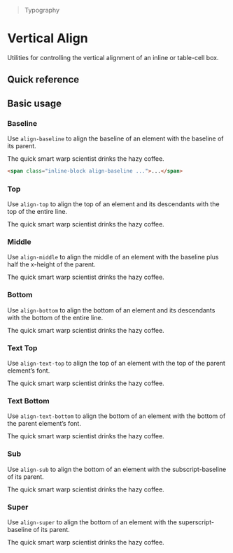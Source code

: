 > Typography

# Vertical Align
Utilities for controlling the vertical alignment of an inline or table-cell box.

## Quick reference

<qr-table />

## Basic usage
### Baseline
Use `align-baseline` to align the baseline of an element with the baseline of its parent.

<container>
  <div class="mx-24">
    <div class="bg-white py-4 max-w-md mx-auto dark:bg-slate-800">
      <div class="leading-none relative" style="line-height: 1">
        <span class="w-0 h-32 inline-block align-baseline">
          <span class="absolute top-0 border-slate-200 border-t border-b border-dashed w-full h-32 dark:border-slate-700"></span>
          <span class="absolute top-0 border-slate-200 border-b border-dashed w-full h-16 dark:border-slate-700"></span>
        </span>
        <span class="relative z-10 text-slate-700 px-8 dark:text-slate-200 font-bold">
        The quick smart warp scientist drinks the hazy coffee.</span>
      </div>
    </div>
  </div>
</container>

```html
<span class="inline-block align-baseline ...">...</span>
```

### Top
Use `align-top` to align the top of an element and its descendants with the top of the entire line.
<container>
  <div class="mx-24">
    <div class="bg-white py-4 max-w-md mx-auto dark:bg-slate-800">
      <div class="leading-none relative" style="line-height: 1">
        <box class="w-0 h-32 inline-block align-top">
          <span class="absolute top-0 border-slate-200 border-t border-b border-dashed w-full h-32 dark:border-slate-700"></span>
          <span class="absolute top-0 border-slate-200 border-b border-dashed w-full h-16 dark:border-slate-700"></span>
        </box>
        <span class="relative z-10 text-slate-700 px-8 dark:text-slate-200 font-bold">
        The quick smart warp scientist drinks the hazy coffee.</span>
      </div>
    </div>
  </div>
</container>

### Middle
Use `align-middle` to align the middle of an element with the baseline plus half the x-height of the parent.
<container>
  <div class="mx-24">
    <div class="bg-white py-4 max-w-md mx-auto dark:bg-slate-800">
      <div class="leading-none relative" style="line-height: 1">
        <box class="w-0 h-32 inline-block align-middle">
          <span class="absolute top-0 border-slate-200 border-t border-b border-dashed w-full h-32 dark:border-slate-700"></span>
          <span class="absolute top-0 border-slate-200 border-b border-dashed w-full h-16 dark:border-slate-700"></span>
        </box>
        <span class="relative z-10 text-slate-700 px-8 dark:text-slate-200 font-bold">
        The quick smart warp scientist drinks the hazy coffee.</span>
      </div>
    </div>
  </div>
</container>

### Bottom
Use `align-bottom` to align the bottom of an element and its descendants with the bottom of the entire line.
<container>
  <div class="mx-24">
    <div class="bg-white py-4 max-w-md mx-auto dark:bg-slate-800">
      <div class="leading-none relative" style="line-height: 1">
        <box class="w-0 h-32 inline-block align-bottom">
          <span class="absolute top-0 border-slate-200 border-t border-b border-dashed w-full h-32 dark:border-slate-700"></span>
          <span class="absolute top-0 border-slate-200 border-b border-dashed w-full h-16 dark:border-slate-700"></span>
        </box>
        <span class="relative z-10 text-slate-700 px-8 dark:text-slate-200 font-bold">
        The quick smart warp scientist drinks the hazy coffee.</span>
      </div>
    </div>
  </div>
</container>

### Text Top
Use `align-text-top` to align the top of an element with the top of the parent element’s font.
<container>
  <div class="mx-24">
    <div class="bg-white py-4 max-w-md mx-auto dark:bg-slate-800">
      <div class="leading-none relative" style="line-height: 1">
        <box class="w-0 h-32 inline-block align-text-top">
          <span class="absolute top-0 border-slate-200 border-t border-b border-dashed w-full h-32 dark:border-slate-700"></span>
          <span class="absolute top-0 border-slate-200 border-b border-dashed w-full h-16 dark:border-slate-700"></span>
        </box>
        <span class="relative z-10 text-slate-700 px-8 dark:text-slate-200 font-bold">
        The quick smart warp scientist drinks the hazy coffee.</span>
      </div>
    </div>
  </div>
</container>

### Text Bottom
Use `align-text-bottom` to align the bottom of an element with the bottom of the parent element’s font.
<container>
  <div class="mx-24">
    <div class="bg-white py-4 max-w-md mx-auto dark:bg-slate-800">
      <div class="leading-none relative" style="line-height: 1">
        <box class="w-0 h-32 inline-block align-text-bottom">
          <span class="absolute top-0 border-slate-200 border-t border-b border-dashed w-full h-32 dark:border-slate-700"></span>
          <span class="absolute top-0 border-slate-200 border-b border-dashed w-full h-16 dark:border-slate-700"></span>
        </box>
        <span class="relative z-10 text-slate-700 px-8 dark:text-slate-200 font-bold">
        The quick smart warp scientist drinks the hazy coffee.</span>
      </div>
    </div>
  </div>
</container>

### Sub
Use `align-sub` to align the bottom of an element with the subscript-baseline of its parent.
<container>
  <div class="mx-24">
    <div class="bg-white py-4 max-w-md mx-auto dark:bg-slate-800">
      <div class="leading-none relative" style="line-height: 1">
        <box class="w-0 h-32 inline-block align-sub">
          <span class="absolute top-0 border-slate-200 border-t border-b border-dashed w-full h-32 dark:border-slate-700"></span>
          <span class="absolute top-0 border-slate-200 border-b border-dashed w-full h-16 dark:border-slate-700"></span>
        </box>
        <span class="relative z-10 text-slate-700 px-8 dark:text-slate-200 font-bold">
        The quick smart warp scientist drinks the hazy coffee.</span>
      </div>
    </div>
  </div>
</container>

### Super
Use `align-super` to align the bottom of an element with the superscript-baseline of its parent.
<container>
  <div class="mx-24">
    <div class="bg-white py-4 max-w-md mx-auto dark:bg-slate-800">
      <div class="leading-none relative" style="line-height: 1">
        <box class="w-0 h-32 inline-block align-super">
          <span class="absolute top-0 border-slate-200 border-t border-b border-dashed w-full h-32 dark:border-slate-700"></span>
          <span class="absolute top-0 border-slate-200 border-b border-dashed w-full h-16 dark:border-slate-700"></span>
        </box>
        <span class="relative z-10 text-slate-700 px-8 dark:text-slate-200 font-bold">
        The quick smart warp scientist drinks the hazy coffee.</span>
      </div>
    </div>
  </div>
</container>
